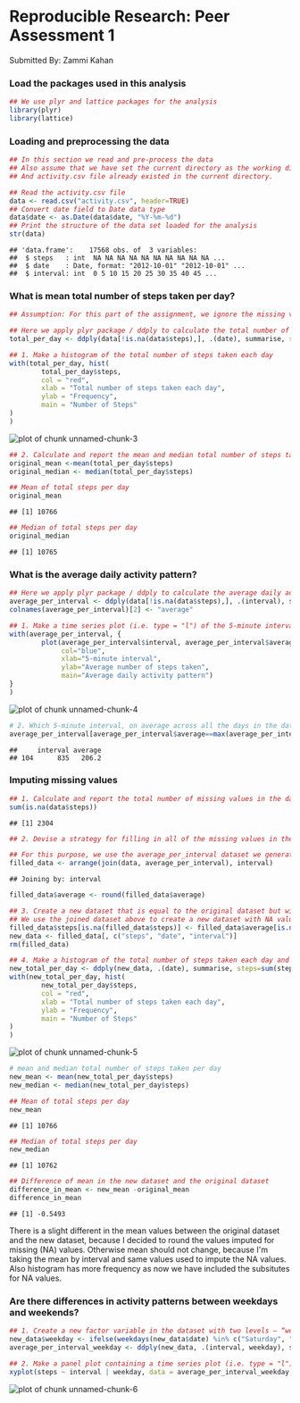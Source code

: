 Reproducible Research: Peer Assessment 1
==========================================

Submitted By: Zammi Kahan


### Load the packages used in this analysis

```r
## We use plyr and lattice packages for the analysis
library(plyr)
library(lattice)
```

### Loading and preprocessing the data

```r
## In this section we read and pre-process the data
## Also assume that we have set the current directory as the working directory.
## And activity.csv file already existed in the current directory.

## Read the activity.csv file
data <- read.csv("activity.csv", header=TRUE)
## Convert date field to Date data type
data$date <- as.Date(data$date, "%Y-%m-%d")
## Print the structure of the data set loaded for the analysis
str(data)
```

```
## 'data.frame':	17568 obs. of  3 variables:
##  $ steps   : int  NA NA NA NA NA NA NA NA NA NA ...
##  $ date    : Date, format: "2012-10-01" "2012-10-01" ...
##  $ interval: int  0 5 10 15 20 25 30 35 40 45 ...
```

### What is mean total number of steps taken per day?

```r
## Assumption: For this part of the assignment, we ignore the missing values in the dataset.

## Here we apply plyr package / ddply to calculate the total number of steps taken per day dataset
total_per_day <- ddply(data[!is.na(data$steps),], .(date), summarise, steps=sum(steps))

## 1. Make a histogram of the total number of steps taken each day
with(total_per_day, hist(
        total_per_day$steps,
        col = "red",
        xlab = "Total number of steps taken each day",
        ylab = "Frequency",
        main = "Number of Steps"
)
) 
```

![plot of chunk unnamed-chunk-3](figure/unnamed-chunk-3.png) 

```r
## 2. Calculate and report the mean and median total number of steps taken per day
original_mean <-mean(total_per_day$steps)
original_median <- median(total_per_day$steps)

## Mean of total steps per day
original_mean
```

```
## [1] 10766
```

```r
## Median of total steps per day
original_median
```

```
## [1] 10765
```

### What is the average daily activity pattern?

```r
## Here we apply plyr package / ddply to calculate the average daily activity pattern dataset
average_per_interval <- ddply(data[!is.na(data$steps),], .(interval), summarise, steps=mean(steps))
colnames(average_per_interval)[2] <- "average"

## 1. Make a time series plot (i.e. type = "l") of the 5-minute interval (x-axis) and the average number of steps taken, averaged across all days (y-axis)
with(average_per_interval, {
        plot(average_per_interval$interval, average_per_interval$average, type="l", 
             col="blue",
             xlab="5-minute interval", 
             ylab="Average number of steps taken",
             main="Average daily activity pattern")
}
)
```

![plot of chunk unnamed-chunk-4](figure/unnamed-chunk-4.png) 

```r
# 2. Which 5-minute interval, on average across all the days in the dataset, contains the maximum number of steps?
average_per_interval[average_per_interval$average==max(average_per_interval$average),]
```

```
##     interval average
## 104      835   206.2
```

### Imputing missing values


```r
## 1. Calculate and report the total number of missing values in the dataset (i.e. the total number of rows with NAs)
sum(is.na(data$steps))
```

```
## [1] 2304
```

```r
## 2. Devise a strategy for filling in all of the missing values in the dataset. The strategy does not need to be sophisticated. For example, you could use the mean/median for that day, or the mean for that 5-minute interval, etc.

## For this purpose, we use the average_per_interval dataset we generated above. average_per_interval is joined to the original dataset and arrange by interval. Also round the mean/average values.
filled_data <- arrange(join(data, average_per_interval), interval)
```

```
## Joining by: interval
```

```r
filled_data$average <- round(filled_data$average)

## 3. Create a new dataset that is equal to the original dataset but with the missing data filled in.
## We use the joined dataset above to create a new dataset with NA values filled in steps field
filled_data$steps[is.na(filled_data$steps)] <- filled_data$average[is.na(filled_data$steps)]
new_data <- filled_data[, c("steps", "date", "interval")]
rm(filled_data)

## 4. Make a histogram of the total number of steps taken each day and Calculate and report the mean and median total number of steps taken per day. Do these values differ from the estimates from the first part of the assignment? What is the impact of imputing missing data on the estimates of the total daily number of steps?
new_total_per_day <- ddply(new_data, .(date), summarise, steps=sum(steps))
with(new_total_per_day, hist(
        new_total_per_day$steps,
        col = "red",
        xlab = "Total number of steps taken each day",
        ylab = "Frequency",
        main = "Number of Steps"
)
) 
```

![plot of chunk unnamed-chunk-5](figure/unnamed-chunk-5.png) 

```r
# mean and median total number of steps taken per day
new_mean <- mean(new_total_per_day$steps)
new_median <- median(new_total_per_day$steps)

## Mean of total steps per day
new_mean
```

```
## [1] 10766
```

```r
## Median of total steps per day
new_median
```

```
## [1] 10762
```

```r
## Difference of mean in the new dataset and the original dataset
difference_in_mean <- new_mean -original_mean
difference_in_mean
```

```
## [1] -0.5493
```

There is a slight different in the mean values between the original dataset and the new dataset, because I decided to round the values imputed for missing (NA) values. Otherwise mean should not change, because I'm taking the mean by interval and same values used to impute the NA values.
Also histogram has more frequency as now we have included the subsitutes for NA values.

### Are there differences in activity patterns between weekdays and weekends?


```r
## 1. Create a new factor variable in the dataset with two levels – “weekday” and “weekend” indicating whether a given date is a weekday or weekend day.
new_data$weekday <- ifelse(weekdays(new_data$date) %in% c("Saturday", "Sunday"),"Weekend", "Weekday")
average_per_interval_weekday <- ddply(new_data, .(interval, weekday), summarise, steps=mean(steps))

## 2. Make a panel plot containing a time series plot (i.e. type = "l") of the 5-minute interval (x-axis) and the average number of steps taken, averaged across all weekday days or weekend days (y-axis). The plot should look something like the following, which was creating using simulated data:
xyplot(steps ~ interval | weekday, data = average_per_interval_weekday, layout = c(1, 2), type="l")
```

![plot of chunk unnamed-chunk-6](figure/unnamed-chunk-6.png) 
